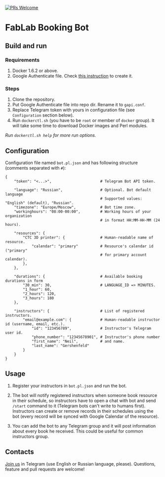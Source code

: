 [![PRs Welcome](https://img.shields.io/badge/PRs-welcome-brightgreen.svg)](http://makeapullrequest.com)

# FabLab Booking Bot

## Build and run

### Requirements

1. Docker 1.6.2 or above.
1. Google Authenticate file. Check [this instruction](https://github.com/FabLab61/bookingbot/wiki/Google-Authenticate-file) to create it.

### Steps

1. Clone the repository.
1. Put Google Authenticate file into repo dir. Rename it to `gapi.conf`.
1. Replace Telegram token with yours in configuration file (see `Configuration` section below).
1. Run `dockerctl.sh` (you have to be `root` or member of `docker` group). It will take some time to download Docker images and Perl modules.

_Run `dockerctl.sh help` for more run options._

## Configuration

Configuration file named `bot.pl.json` and has following structure (comments separated with `#`):

```
{
	"token": "<...>",                      # Telegram Bot API token.

	"language": "Russian",                 # Optional. Bot default language
	                                       # Supported values: "English" (default), "Russian".
	"timezone": "Europe/Moscow",           # Bot time zone.
	"workinghours": "08:00-00:00",         # Working hours of your organization
	                                       # in format HH:MM-HH-MM (24 hours).

	"resources": {
		"CTC 3D printer": {                # Human-readable name of resource.
			"calendar": "primary"          # Resource's calendar id ("primary"
	                                       # for primary account calendar).
		},
	},

	"durations": {                         # Available booking durations in form
		"30_min": 30,                      # LANGUAGE_ID => MINUTES.
		"1_hour": 60,
		"2_hours": 120,
		"3_hours": 180
	},

	"instructors": {                       # List of registered instructors.
		"email@example.com": {             # Human-readable instructor id (username, email, etc.).
			"id": "123456789",             # Instructor's Telegram user id.
			"phone_number": "12345678901", # Instructor's phone number
			"first_name": "Neil",          # and name.
			"last_name": "Gershenfeld"
		}
	}
}
```

## Usage

1. Register your instructors in `bot.pl.json` and run the bot.

1. The bot will notify registered instructors when someone book resource in their schedule, so instructors have to open a chat with bot and send `/start` command to it (Telegram bots can't write to humans first). Instructors can create or remove records in their schedules using the bot (every record will be synced with Google Calendar of the resource).

1. You can add the bot to any Telegram group and it will post information about every book he received. This could be useful for common instructors group.

## Contacts

[Join us](https://t.me/joinchat/AAAAAAkdgZL7if9p7nvqGw) in Telegram (use English or Russian language, please). Questions, feature and pull requests are welcome!

